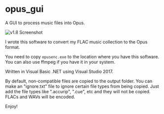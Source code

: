 # opus_gui
A GUI to process music files into Opus.

![v1.8 Screenshot](https://moisescardona.me/wp-content/uploads/2019/02/Opus-GUI-v1.8.png)

I wrote this software to convert my FLAC music collection to the Opus format.

You need to copy `opusenc.exe` to the location where you have this software. You can also use ffmpeg if you have it in your system.

Written in Visual Basic .NET using Visual Studio 2017.

By default, non-compatible files are copied to the output folder. You can make an "ignore.txt" file to ignore certain file types from being copied. Just add the file types like ".accurip", ".cue", etc and they will not be copied. FLACs and WAVs will be encoded.

Enjoy!

